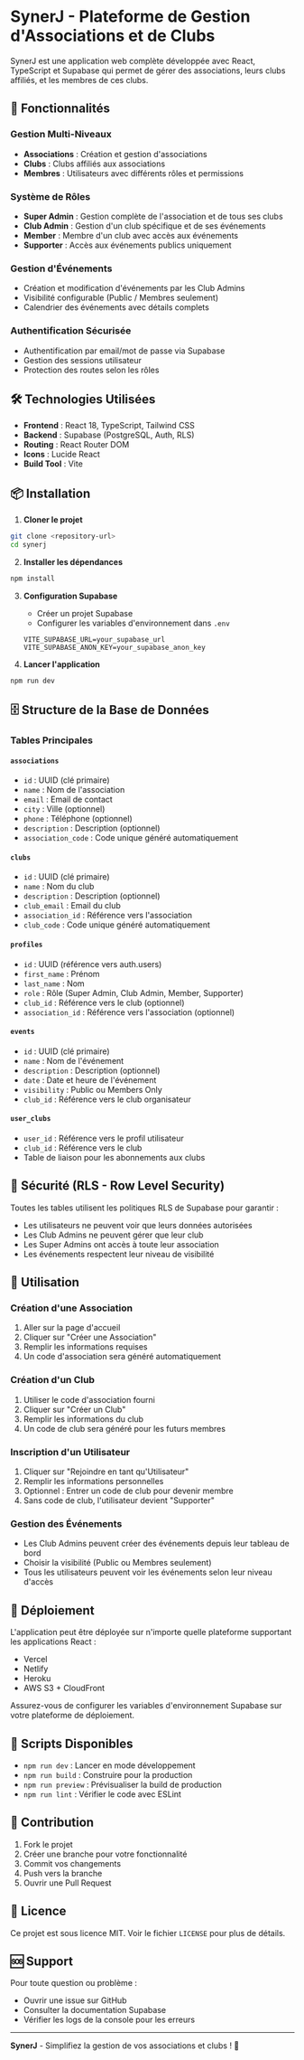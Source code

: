 # SynerJ - Plateforme de Gestion d'Associations et de Clubs

SynerJ est une application web complète développée avec React, TypeScript et Supabase qui permet de gérer des associations, leurs clubs affiliés, et les membres de ces clubs.

## 🚀 Fonctionnalités

### Gestion Multi-Niveaux
- **Associations** : Création et gestion d'associations
- **Clubs** : Clubs affiliés aux associations
- **Membres** : Utilisateurs avec différents rôles et permissions

### Système de Rôles
- **Super Admin** : Gestion complète de l'association et de tous ses clubs
- **Club Admin** : Gestion d'un club spécifique et de ses événements
- **Member** : Membre d'un club avec accès aux événements
- **Supporter** : Accès aux événements publics uniquement

### Gestion d'Événements
- Création et modification d'événements par les Club Admins
- Visibilité configurable (Public / Membres seulement)
- Calendrier des événements avec détails complets

### Authentification Sécurisée
- Authentification par email/mot de passe via Supabase
- Gestion des sessions utilisateur
- Protection des routes selon les rôles

## 🛠️ Technologies Utilisées

- **Frontend** : React 18, TypeScript, Tailwind CSS
- **Backend** : Supabase (PostgreSQL, Auth, RLS)
- **Routing** : React Router DOM
- **Icons** : Lucide React
- **Build Tool** : Vite

## 📦 Installation

1. **Cloner le projet**
```bash
git clone <repository-url>
cd synerj
```

2. **Installer les dépendances**
```bash
npm install
```

3. **Configuration Supabase**
   - Créer un projet Supabase
   - Configurer les variables d'environnement dans `.env`
   ```
   VITE_SUPABASE_URL=your_supabase_url
   VITE_SUPABASE_ANON_KEY=your_supabase_anon_key
   ```

4. **Lancer l'application**
```bash
npm run dev
```

## 🗄️ Structure de la Base de Données

### Tables Principales

#### `associations`
- `id` : UUID (clé primaire)
- `name` : Nom de l'association
- `email` : Email de contact
- `city` : Ville (optionnel)
- `phone` : Téléphone (optionnel)
- `description` : Description (optionnel)
- `association_code` : Code unique généré automatiquement

#### `clubs`
- `id` : UUID (clé primaire)
- `name` : Nom du club
- `description` : Description (optionnel)
- `club_email` : Email du club
- `association_id` : Référence vers l'association
- `club_code` : Code unique généré automatiquement

#### `profiles`
- `id` : UUID (référence vers auth.users)
- `first_name` : Prénom
- `last_name` : Nom
- `role` : Rôle (Super Admin, Club Admin, Member, Supporter)
- `club_id` : Référence vers le club (optionnel)
- `association_id` : Référence vers l'association (optionnel)

#### `events`
- `id` : UUID (clé primaire)
- `name` : Nom de l'événement
- `description` : Description (optionnel)
- `date` : Date et heure de l'événement
- `visibility` : Public ou Members Only
- `club_id` : Référence vers le club organisateur

#### `user_clubs`
- `user_id` : Référence vers le profil utilisateur
- `club_id` : Référence vers le club
- Table de liaison pour les abonnements aux clubs

## 🔐 Sécurité (RLS - Row Level Security)

Toutes les tables utilisent les politiques RLS de Supabase pour garantir :
- Les utilisateurs ne peuvent voir que leurs données autorisées
- Les Club Admins ne peuvent gérer que leur club
- Les Super Admins ont accès à toute leur association
- Les événements respectent leur niveau de visibilité

## 🎯 Utilisation

### Création d'une Association
1. Aller sur la page d'accueil
2. Cliquer sur "Créer une Association"
3. Remplir les informations requises
4. Un code d'association sera généré automatiquement

### Création d'un Club
1. Utiliser le code d'association fourni
2. Cliquer sur "Créer un Club"
3. Remplir les informations du club
4. Un code de club sera généré pour les futurs membres

### Inscription d'un Utilisateur
1. Cliquer sur "Rejoindre en tant qu'Utilisateur"
2. Remplir les informations personnelles
3. Optionnel : Entrer un code de club pour devenir membre
4. Sans code de club, l'utilisateur devient "Supporter"

### Gestion des Événements
- Les Club Admins peuvent créer des événements depuis leur tableau de bord
- Choisir la visibilité (Public ou Membres seulement)
- Tous les utilisateurs peuvent voir les événements selon leur niveau d'accès

## 🚀 Déploiement

L'application peut être déployée sur n'importe quelle plateforme supportant les applications React :
- Vercel
- Netlify
- Heroku
- AWS S3 + CloudFront

Assurez-vous de configurer les variables d'environnement Supabase sur votre plateforme de déploiement.

## 📝 Scripts Disponibles

- `npm run dev` : Lancer en mode développement
- `npm run build` : Construire pour la production
- `npm run preview` : Prévisualiser la build de production
- `npm run lint` : Vérifier le code avec ESLint

## 🤝 Contribution

1. Fork le projet
2. Créer une branche pour votre fonctionnalité
3. Commit vos changements
4. Push vers la branche
5. Ouvrir une Pull Request

## 📄 Licence

Ce projet est sous licence MIT. Voir le fichier `LICENSE` pour plus de détails.

## 🆘 Support

Pour toute question ou problème :
- Ouvrir une issue sur GitHub
- Consulter la documentation Supabase
- Vérifier les logs de la console pour les erreurs

---

**SynerJ** - Simplifiez la gestion de vos associations et clubs ! 🎉